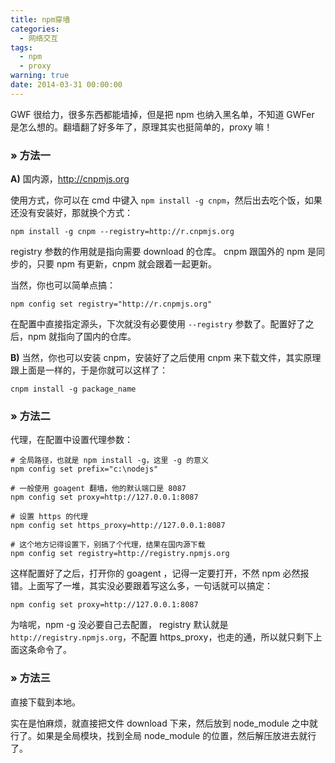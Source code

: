 ```yaml
---
title: npm穿墙
categories:
  - 网络交互
tags:
  - npm
  - proxy
warning: true
date: 2014-03-31 00:00:00
---
```



GWF 很给力，很多东西都能墙掉，但是把 npm 也纳入黑名单，不知道 GWFer 是怎么想的。翻墙翻了好多年了，原理其实也挺简单的，proxy 嘛！

### » 方法一

**A)** 国内源，<http://cnpmjs.org>

使用方式，你可以在 cmd 中键入 `npm install -g cnpm`，然后出去吃个饭，如果还没有安装好，那就换个方式：

	npm install -g cnpm --registry=http://r.cnpmjs.org

registry 参数的作用就是指向需要 download 的仓库。 cnpm 跟国外的 npm 是同步的，只要 npm 有更新，cnpm 就会跟着一起更新。

当然，你也可以简单点搞：

	npm config set registry="http://r.cnpmjs.org"

在配置中直接指定源头，下次就没有必要使用 `--registry` 参数了。配置好了之后，npm 就指向了国内的仓库。

**B)** 当然，你也可以安装 cnpm，安装好了之后使用 cnpm 来下载文件，其实原理跟上面是一样的，于是你就可以这样了：

	cnpm install -g package_name

### » 方法二

代理，在配置中设置代理参数：

	# 全局路径，也就是 npm install -g，这里 -g 的意义
	npm config set prefix="c:\nodejs"

	# 一般使用 goagent 翻墙，他的默认端口是 8087
	npm config set proxy=http://127.0.0.1:8087

	# 设置 https 的代理
	npm config set https_proxy=http://127.0.0.1:8087

	# 这个地方记得设置下，别搞了个代理，结果在国内源下载
	npm config set registry=http://registry.npmjs.org

这样配置好了之后，打开你的 goagent ，记得一定要打开，不然 npm 必然报错。上面写了一堆，其实没必要跟着写这么多，一句话就可以搞定：

	npm config set proxy=http://127.0.0.1:8087

为啥呢，npm -g 没必要自己去配置， registry 默认就是 `http://registry.npmjs.org`，不配置 https_proxy，也走的通，所以就只剩下上面这条命令了。

### » 方法三

直接下载到本地。

实在是怕麻烦，就直接把文件 download 下来，然后放到 node_module 之中就行了。如果是全局模块，找到全局 node_module 的位置，然后解压放进去就行了。
